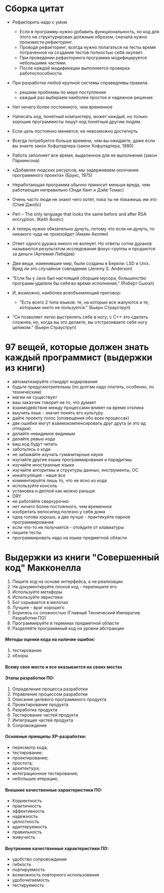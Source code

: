# Сборка цитат  

* Рефакторить надо с умом  
    - Если в программу нужно добавить функциональность,
    но код для этого не структурирован должным образом, сначала нужно произвести рефакторинг.  
    - Проводя рефакторинг, всегда нужно полагаться на тесты
    время потраченное на создание тестов полностью себя окупает.  
    - При проведении рефакторинга программа модифицируется небольшими частями.
    - После каждой модификации выполняется проверка работоспособности.

* При разработке любой крупной системы справедливы правила:
    - решаем проблемы по мере поступления
    - каждый раз выбираем наиболее простое и надежное решение

* Нет ничего более постоянного, чем временное

* Написать код, понятный компьютеру, может каждый, но только хорошие программисты пишут код понятный другим людям.  

* Если цель постоянно меняется, ее невозможно достигнуть  

* Всегда потребуется больше времени, чем вы ожидаете, даже если вы знаете закон Хофштадтера (закон Хофштадтера, 1980)  

* Работа заполняет все время, выделенное для ее выполнения (закон Паркинсона)  

* «Добавляя людских ресурсов, мы задерживаем окончание программного проекта» (Брукс, 1975)  

* Неработающая программа обычно приносит меньше вреда, чем работающая неправильно (Энди Хант и Дэйв Томас)  

* Очень часто люди не знают чего хотят, пока ты не покажешь им это (Стив Джобс)  

* Perl – The only language that looks the same before and after RSA encryption. (Keith Bostic)  

* А теперь нужно обязательно дунуть, потому что если не дунуть, то никакого чуда не произойдет (Амаяк Акопян)  

* Ответ одного дурака никого не волнует. Но ответы сотни дураков называются результатом исследования фокус-группы и продаются за деньги (Артемий Лебедев)  

* Две вещи, изменившие миp, были созданы в Беpкли: LSD и Unix. Вряд ли это случайное совпадение (Jeremy S. Anderson)  

* “Если бы у Java был настоящий сборщик мусора, большинство программ удаляли бы себя во время исполнения.” (Роберт Сьюэл)  

* И, возможно, наиболее всеобъемлющий приговор:  
    - “Есть всего 2 типа языков: те, на которые все жалуются и те, которыми никто не пользуется.” (Бьерн Страуструп)  

* “Си позволяет легко выстрелить себе в ногу; с C++ это сделать сложнее, но, когда вы это делаете, вы отстреливаете себе ногу целиком.” (Бьерн Страуструп)  


# 97 вещей, которые должен знать каждый программист (выдержки из книги)  
 - автоматизируйте стандарт кодирования  
 - будьте предусмотрительны (по долгам надо платить, особенно, по техническим)  
 - магии не существует  
 - ваш заказчик говорит не то, что думает  
 - взаимодействие между процессами влияет на время отклика  
 - выучить язык - значит понять его культуру  
 - дайте проекту голос (оповещения обо всех процессах)  
 - две ошибки могут взаимокомпенсировать друг друга (и это ад отладки)  
 - делайте невидимое видимым  
 - делайте ревью кода  
 - ваш код будут читать  
 - заботьтесь о коде  
 - не забывайте изучать гуманитарные науки  
 - изучайте другие языки программирования и парадигмы  
 - изучайте иностранные языки  
 - изучайте алгоритмы и структуры данных, инструменты, ОС  
 - инкапсуляция - наше все  
 - комментируйте лишь то, что не ясно из кода  
 - используйте консоль  
 - установка и деплой как можно раньше  
 - DRY  
 - не работайте сверхурочно  
 - нет ничего более постоянного, чем временное  
 - изобретать велосипед полезно у себя дома  
 - одна голова хорошо, а две лучше - практикуйте парное программирование  
 - если что-то не получается - отойдите от клавиатуры  
 - пишите тесты
 - программировать надо на языке предметной области  

# Выдержки из книги "Совершенный код" Макконелла  

1. Пишите код на основе интерфейса, а не реализации  
2. Не документируйте плохой код - перепишите его  
3. Используйте метафоры  
4. Используйте эвристики  
5. Бог скрывается в мелочах  
6. Лучшее - враг хорошего  
7. Боритесь со сложностью (Главный Технический Императив Разработки ПО)  
8. Программируйте в терминах предметной области  
9. Разделяйте программный код на уровни абстракции  

#### Методы оценки кода на наличие ошибок:  
1) тестирование  
2) обзоры  

#### Всему свое место и все оказывается на своих местах  

#### Этапы разработки ПО:  
1. Определение процесса разработки  
2. Управление процессом разработки  
3. Описание целевого программного продукта  
4. Проектирование продукта  
5. Разработка продукта  
6. Тестирование частей продукта  
7. Интеграция частей продукта  
8. Сопровождение  

#### Основные принципы XP-разработки:
 - пересмотр кода;  
 - тестирование;  
 - проектирование;  
 - простота;  
 - архитектура;  
 - интеграционное тестирование;  
 - небольшие итерации;  

#### Внешние качественные характеристики ПО:
- Корректность  
- практичность  
- эффективность  
- надежность  
- целостность  
- адаптируемость  
- правильность  
- живучесть  

#### Внутренние качественные характеристики ПО:
- удобство сопровождения  
- гибкость  
- портируемость  
- возможность повторного использования  
- удобочитаемость  
- тестируемость  
